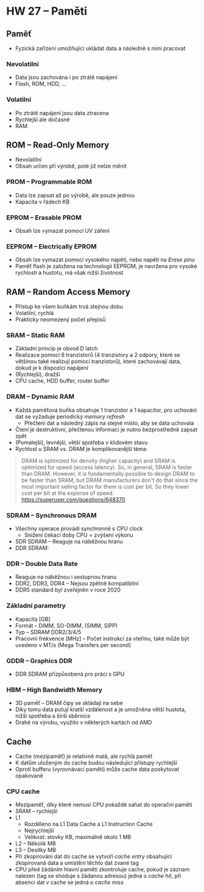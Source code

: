 # HW 27 – Paměti

## Paměť

* Fyzická zařízení umožňující ukládat data a následně s nimi pracovat

### Nevolatilní

* Data jsou zachována i po ztrátě napájení
* Flash, ROM, HDD, ...

### Volatilní

* Po ztrátě napájení jsou data ztracena
* Rychlejší ale dočasné
* RAM

## ROM – Read-Only Memory

* Nevolatilní
* Obsah určen při výrobě, poté již nelze měnit

### PROM – Programmable ROM

* Data lze zapsat až po výrobě, ale pouze jednou
* Kapacita v řádech KB

### EPROM – Erasable PROM

* Obsah lze vymazat pomocí UV záření

### EEPROM – Electrically EPROM

* Obsah lze vymazat pomocí vysokého napětí, nebo napětí na _Erase pinu_
* Paměť flash je založena na technologii EEPROM, je navržena pro vysoké rychlosti a hustotu, má však nižší životnost

## RAM – Random Access Memory

* Přístup ke všem buňkám trvá stejnou dobu
* Volatilní, rychlá
* Prakticky neomezený počet přepisů

### SRAM – Static RAM

* Základní princip je obvod D latch
* Realizace pomocí 6 tranzistorů (4 tranzistory a 2 odpory, které se většinou také realizují pomocí tranzistorů), které zachovávají data, dokud je k dispozici napájení
* (Rychlejší), dražší
* CPU cache, HDD buffer, router buffer

### DRAM – Dynamic RAM

* Každá paměťová buňka obsahuje 1 tranzistor a 1 kapacitor, pro uchování dat se vyžaduje periodický _memory refresh_
  * Přečtení dat a následný zápis na stejné místo, aby se data uchovala
* Čtení je destruktivní, přečtenou informaci je nutno bezprostředně zapsat zpět
* (Pomalejší), levnější, větší spotřeba v klidovém stavu
* Rychlost u SRAM vs. DRAM je komplikovanější téma:

> DRAM is optimized for density (higher capacity) and SRAM is optimized for speed (access latency). So, in general, SRAM is faster than DRAM. However, it is fundamentally possible to design DRAM to be faster than SRAM, but DRAM manufacturers don't do that since the most important selling factor for them is cost per bit. So they lower cost per bit at the expense of speed.<br><https://superuser.com/questions/648370>

### SDRAM – Synchronous DRAM

* Všechny operace provádí synchronně s CPU clock
  * Snížení čekací doby CPU = zvýšení výkonu
* SDR SDRAM – Reaguje na náběžnou hranu
* DDR SDRAM:

### DDR – Double Data Rate

* Reaguje na náběžnou i sestupnou hranu
* DDR2, DDR3, DDR4 – Nejsou zpětně kompatibilní
* DDR5 standard byl zveřejněn v roce 2020

### Základní parametry

* Kapacita \[GB\]
* Formát – DIMM, SO-DIMM, (SIMM, SIPP)
* Typ – SDRAM DDR2/3/4/5
* Pracovní frekvence \[MHz\] – Počet instrukcí za vteřinu, také může být uvedeno v MT/s (Mega Transfers per second)

### GDDR – Graphics DDR

* DDR SDRAM přizpůsobená pro práci s GPU

### HBM – High Bandwidth Memory

* 3D paměť – DRAM čipy se skládají na sebe
* Díky tomu data putují kratší vzdálenost a je umožněna větší hustota, nižší spotřeba a širší sběrnice
* Drahé na výrobu, využito v některých kartách od AMD

## Cache

* Cache (mezipaměť) je relativně malá, ale rychlá paměť
* K datům uloženým do cache budou následující přístupy rychlejší
* Oproti bufferu (vyrovnávací paměti) může cache data poskytovat opakovaně

### CPU cache

* Mezipaměť, díky které nemusí CPU pokaždé sahat do operační paměti
* SRAM – rychlejší
* L1
  * Rozděleno na L1 Data Cache a L1 Instruction Cache
  * Nejrychlejší
  * Velikost: stovky KB, maximálně okolo 1 MB
* L2 – Několik MB
* L3 – Desítky MB
* Při zkopírování dat do cache se vytvoří _cache entry_ obsahující zkopírovaná data a umístění těchto dat zvané tag
* CPU před žádáním hlavní paměti zkontroluje cache, pokud je záznam nalezen (tag se shoduje s žádanou adresou) jedná o _cache hit_, při absenci dat v cache se jedná o _cache miss_
